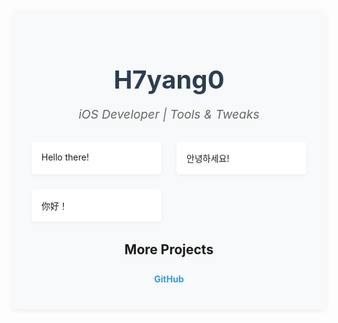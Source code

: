 <div class="profile-container">
  <div class="profile-header">
    <h1>H7yang0</h1>
    <p class="subtitle">iOS Developer | Tools & Tweaks</p>
  </div>

  <div class="greetings">
    <div class="greeting">
      <i class="fab fa-github"></i>
      Hello there!
    </div>
    <div class="greeting">
      <i class="fab fa-korean-flag"></i>
      안녕하세요!
    </div>
    <div class="greeting">
      <i class="fab fa-chinese-flag"></i>
      你好！
    </div>
  </div>

  <div class="projects">
    <h2>More Projects</h2>
    <a href="https://github.com/H7ang0" class="project-link">
      <i class="fab fa-github-square"></i>
      GitHub
    </a>
  </div>
</div>

<style>
.profile-container {
  max-width: 800px;
  margin: 0 auto;
  padding: 2rem;
  background-color: #f8f9fa;
  border-radius: 10px;
  box-shadow: 0 4px 8px rgba(0,0,0,0.05);
}

.profile-header {
  text-align: center;
  margin-bottom: 2rem;
}

h1 {
  color: #2c3e50;
  font-size: 2.5rem;
  margin-bottom: 0.5rem;
}

.subtitle {
  color: #666;
  font-size: 1.2rem;
  font-style: italic;
}

.greetings {
  display: grid;
  grid-template-columns: repeat(auto-fit, minmax(200px, 1fr));
  gap: 1.5rem;
  margin-bottom: 2rem;
}

.greeting {
  padding: 1rem;
  background-color: #fff;
  border-radius: 5px;
  box-shadow: 0 2px 4px rgba(0,0,0,0.05);
}

.greeting i {
  font-size: 1.5rem;
  margin-bottom: 0.5rem;
  color: #3498db;
}

.projects {
  text-align: center;
}

.project-link {
  display: inline-block;
  padding: 0.5rem 1rem;
  color: #3498db;
  text-decoration: none;
  font-weight: bold;
  transition: transform 0.3s ease;
}

.project-link:hover {
  transform: translateY(-5px);
}
</style>

<script src="https://kit.fontawesome.com/your-fontawesome-kit.js"></script>
